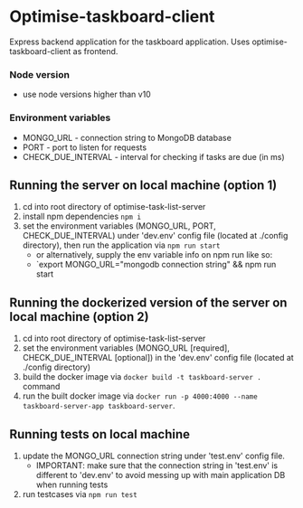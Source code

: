# Optimise-taskboard-client
Express backend application for the taskboard application. Uses optimise-taskboard-client as frontend.

### Node version
- use node versions higher than v10

### Environment variables
- MONGO_URL - connection string to MongoDB database
- PORT - port to listen for requests
- CHECK_DUE_INTERVAL - interval for checking if tasks are due (in ms)

## Running the server on local machine (option 1)
1. cd into root directory of optimise-task-list-server
2. install npm dependencies `npm i`
3. set the environment variables (MONGO_URL, PORT, CHECK_DUE_INTERVAL) under 'dev.env' config file (located at ./config directory), then run the application via `npm run start`
    - or alternatively, supply the env variable info on npm run like so:
    - `export MONGO_URL="mongodb connection string" && npm run start

## Running the dockerized version of the server on local machine (option 2)
1. cd into root directory of optimise-task-list-server
2. set the environment variables (MONGO_URL [required], CHECK_DUE_INTERVAL [optional]) in the 'dev.env' config file (located at ./config directory)
3. build the docker image via `docker build -t taskboard-server .` command
4. run the built docker image via `docker run -p 4000:4000 --name taskboard-server-app taskboard-server`.

## Running tests on local machine
1. update the MONGO_URL connection string under 'test.env' config file.
    - IMPORTANT: make sure that the connection string in 'test.env' is different to 'dev.env' to avoid messing up with main application DB when running tests
2. run testcases via `npm run test`
